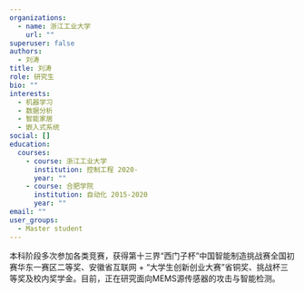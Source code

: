 ```yaml
---
organizations:
  - name: 浙江工业大学
    url: ""
superuser: false
authors:
  - 刘涛
title: 刘涛
role: 研究生
bio: ""
interests:
  - 机器学习
  - 数据分析
  - 智能家居
  - 嵌入式系统
social: []
education:
  courses:
    - course: 浙江工业大学
      institution: 控制工程 2020-
      year: ""
    - course: 合肥学院
      institution: 自动化 2015-2020
      year: ""
email: ""
user_groups:
  - Master student
---
```

本科阶段多次参加各类竞赛，获得第十三界“西门子杯”中国智能制造挑战赛全国初赛华东一赛区二等奖、安徽省互联网 + “大学生创新创业大赛”省铜奖、挑战杯三等奖及校内奖学金。目前，正在研究面向MEMS源传感器的攻击与智能检测。